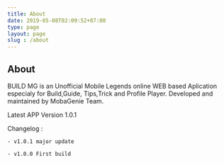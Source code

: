 ```yaml
---
title: About
date: 2019-05-08T02:09:52+07:00
type: page
layout: page
slug : /about
---
```


<h2>About</h2>

BUILD MG is an Unofficial Mobile Legends online WEB based Aplication especialy for Build,Guide, Tips,Trick and Profile Player. Developed and maintained by MobaGenie Team.

Latest APP Version 1.0.1

Changelog :

`- v1.0.1 major update`

`- v1.0.0 First build`

